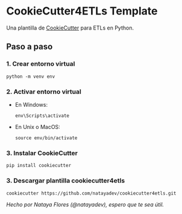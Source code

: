 # CookieCutter4ETLs Template
Una plantilla de [CookieCutter](https://cookiecutter.readthedocs.io/en/1.7.3/index.html) para ETLs en Python.

## Paso a paso

### 1. Crear entorno virtual
```python -m venv env```

### 2. Activar entorno virtual
- En Windows:

  ```env\Scripts\activate```

- En Unix o MacOS:

  ```source env/bin/activate```

### 3. Instalar CookieCutter
```pip install cookiecutter```

### 3. Descargar plantilla cookiecutter4etls
```cookiecutter https://github.com/natayadev/cookiecutter4etls.git```

*Hecho por Nataya Flores (@natayadev), espero que te sea útil.*
